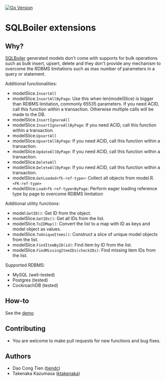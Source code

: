 [![Go Version](https://img.shields.io/badge/Go-%3E%3D%201.18-blue)](https://img.shields.io/badge/Go-%3E%3D%201.20-blue)

# SQLBoiler extensions

## Why?

[SQLBoiler](https://github.com/volatiletech/sqlboiler) generated models don't come with supports for bulk operations such as bulk insert, upsert, delete and they don't provide any mechanism to overcome the RDBMS limitations such as max number of parameters in a query or statement.

Additional functionalities:
  - modelSlice.`InsertAll`
  - modelSlice.`InsertAllByPage`: Use this when len(modelSlice) is bigger than RDBMS limitation, commonly 65535 parameters. If you need ACID, call this function within a transaction. Otherwise multiple calls will be made to the DB.
  - modelSlice.`InsertIgnoreAll`
  - modelSlice.`InsertIgnoreAllByPage`: If you need ACID, call this function within a transaction.
  - modelSlice.`UpsertAll`
  - modelSlice.`UpsertAllByPage`:  If you need ACID, call this function within a transaction.
  - modelSlice.`UpdateAllByPage`: If you need ACID, call this function within a transaction.
  - modelSlice.`DeleteAll`
  - modelSlice.`DeleteAllByPage`: If you need ACID, call this function within a transaction.
  - modelSlice.`GetLoaded<fk-ref-type>`: Collect all objects from model.R.`<FK-ref-type>`
  - modelSlice.`Load<fk-ref-type>ByPage`: Perform eager loading reference type by page to overcome RDBMS limitation

Additional utility functions:
  - model.`GetID()`: Get ID from the object.
  - modelSlice.`GetIDs()`: Get all IDs from the list.
  - modelSlice.`ToIDMap()`: Convert the list to a map with ID as keys and model object as values.
  - modelSlice.`ToUniqueItems()`: Construct a slice of unique model objects from the list.
  - modelSlice.`FindItemByID(id)`: Find item by ID from the list.
  - modelSlice.`FindMissingItemIDs(checkIDs)`: Find missing item IDs from the list.

Supported RDBMS:
  - MySQL (well-tested)
  - Postgres (tested)
  - CockroachDB (tested)

## How-to

See the [demo](https://github.com/tiendc/sqlboiler-extensions-demo)

## Contributing

- You are welcome to make pull requests for new functions and bug fixes.

## Authors

- Dao Cong Tien ([tiendc](https://github.com/tiendc))
- Takenaka Kazumasa ([ktakenaka](https://github.com/ktakenaka))
